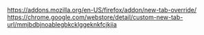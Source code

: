 https://addons.mozilla.org/en-US/firefox/addon/new-tab-override/
https://chrome.google.com/webstore/detail/custom-new-tab-url/mmjbdbjnoablegbkcklggeknkfcjkjia
